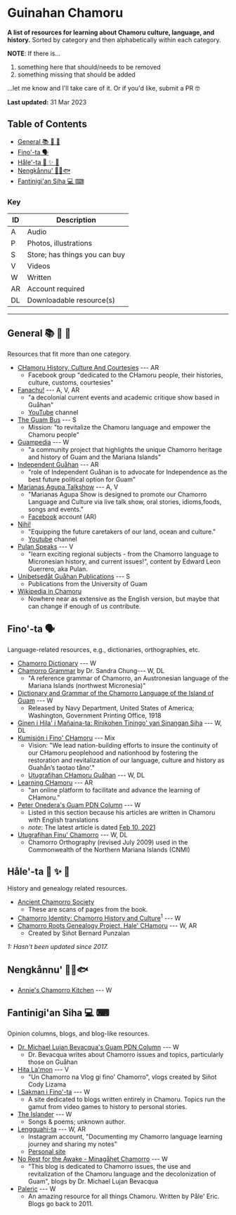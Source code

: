 # Guinahan Chamoru

**A list of resources for learning about Chamoru culture, language, and history.** Sorted by category and then alphabetically within each category.

**NOTE**: If there is...
1. something here that should/needs to be removed
2. something missing that should be added

...let me know and I'll take care of it. Or if you'd like, submit a PR 🤓

**Last updated:** 31 Mar 2023

<!-- omit in toc -->
## Table of Contents

- [General 📚 📖 📑](#general---)
- [Fino'-ta 🗣](#fino-ta-)
- [Håle'-ta 🌊 ✨ 🧬](#håle-ta---)
- [Nengkånnu' 🍚🥥🐟](#nengkånnu-)
- [Fantinigi'an Siha 💻 ⌨](#fantinigian-siha--)


### Key

| ID | Description |
| --- | --- |
| A | Audio |
| P | Photos, illustrations |
| S | Store; has things you can buy |
| V | Videos |
| W | Written |
| AR | Account required |
| DL | Downloadable resource(s) |

---

## General 📚 📖 📑

Resources that fit more than one category.

- [CHamoru History, Culture And Courtesies](https://www.facebook.com/groups/616633032124663) --- AR
  - Facebook group "dedicated to the CHamoru people, their histories, culture, customs, courtesies"
- [Fanachu!](https://www.patreon.com/fanachu/posts) --- A, V, AR
  - "a decolonial current events and academic critique show based in Guåhan"
  - [YouTube](https://www.youtube.com/channel/UCCKZ59_WJxTQeMp_kJA8ykA) channel
- [The Guam Bus](https://www.theguambus.com/) --- S
  - Mission: "to revitalize the Chamoru language and empower the Chamoru people"
- [Guampedia](https://www.guampedia.com/) --- W
  - "a community project that highlights the unique Chamorro heritage and history of Guam and the Mariana Islands"
- [Independent Guåhan](https://www.facebook.com/independentgu/) --- AR
  - "role of Independent Guåhan is to advocate for Independence as the best future political option for Guam"
- [Marianas Agupa Talkshow](https://www.youtube.com/user/glenabeck) --- A, V
  - "Marianas Agupa Show is designed to promote our Chamorro Language and Culture via live talk show, oral stories, idioms,foods, songs and events."
  - [Facebook](https://www.facebook.com/Marianas-Agupa-Show-278884342457682/) account (AR)
- [Nihi!](https://www.nihiguam.org/media)
  - "Equipping the future caretakers of our land, ocean and culture."
  - [Youtube](https://www.youtube.com/nihikids) channel
- [Pulan Speaks](https://www.youtube.com/channel/UCF2PEL18ghNHP_HcKMz8LBQ) --- V
  - "learn exciting regional subjects - from the Chamorro language to Micronesian history, and current issues!", content by Edward Leon Guerrero, aka Pulan.
- [Unibetsedåt Guåhan Publications](https://www.uog.edu/uogpress/publications/) --- S
  - Publications from the University of Guam
- [Wikipedia in Chamoru](https://ch.wikipedia.org/wiki/Fanhaluman)
  - Nowhere near as extensive as the English version, but maybe that can change if enough of us contribute.

## Fino'-ta 🗣

Language-related resources, e.g., dictionaries, orthographies, etc.

- [Chamorro Dictionary](http://www.chamoru.info/dictionary/) --- W
- [Chamorro Grammar](https://escholarship.org/uc/item/2sx7w4h5?) by Dr. Sandra Chung--- W, DL
  - "A reference grammar of Chamorro, an Austronesian language of the Mariana Islands (northwest Micronesia)"
- [Dictionary and Grammar of the Chamorro Language of the Island of Guam](http://chamorrobible.org/chamorro-dictionary1.htm) --- W
  - Released by Navy Department, United States of America; Washington, Government Printing Office, 1918
- [Ginen i Hila' i Mañaina-ta: Rinikohen Tiningo' yan Sinangan Siha](https://drive.google.com/file/d/1qPE80j1d4sH5MN912Dromkf6MhvA1OcR/view) --- W, DL
- [Kumisión i Fino' CHamoru](https://kumisionchamoru.guam.gov/) --- Mix
  - Vision: "We lead nation-building efforts to insure the continuity of our CHamoru peoplehood and nationhood by fostering the restoration and revitalization of our language, culture and history as Guahǻn’s taotao tåno’."
  - [Utugrafihan CHamoru Guåhan](https://kumisionchamoru.guam.gov/sites/default/files/utugrafihan_chamoru_guahan.pdf) --- W, DL
- [Learning CHamoru](https://learningchamoru.com/) --- AR
  - "an online platform to facilitate and advance the learning of CHamoru."
- [Peter Onedera's Guam PDN Column](https://www.guampdn.com/search/?q=onedera) --- W
  - Listed in this section because his articles are written in Chamoru with English translations
  - *note*: The latest article is dated [Feb 10, 2021](https://www.guampdn.com/opinion/ha-kontenuha-i-dinesrespetu-guini-na-s-kkan/article_3d1bdd33-e301-5182-b10f-dae7f75e04e7.html)
- [Utugrafihan Finu' Chamorro](https://people.ucsc.edu/~schung/Utugrafiha2010.pdf) --- W, DL
  - Chamorro Orthography (revised July 2009) used in the Commonwealth of the Northern Mariana Islands (CNMI)

## Håle'-ta 🌊 ✨ 🧬

History and genealogy related resources.

- [Ancient Chamorro Society](https://ancientchamorrosociety.weebly.com/)
  - These are scans of pages from the book.
- [Chamorro Identity: Chamorro History and Culture](https://chamorrohistory.blogspot.com/)<sup>1</sup> --- W
- [Chamorro Roots Genealogy Project, Hale' CHamoru](https://www.chamorroroots.com/v7/) --- W, AR
  - Created by Siñot Bernard Punzalan

*1: Hasn't been updated since 2017.*

## Nengkånnu' 🍚🥥🐟

- [Annie's Chamorro Kitchen](https://www.annieschamorrokitchen.com/chamorro-dishes/) --- W

## Fantinigi'an Siha 💻 ⌨

Opinion columns, blogs, and blog-like resources.

- [Dr. Michael Lujan Bevacqua's Guam PDN Column](https://www.guampdn.com/search/?q=Bevacqua) --- W
  - Dr. Bevacqua writes about Chamorro issues and topics, particularly those on Guåhan
- [Hita La'mon](https://www.youtube.com/channel/UC4Hab84fuJ6hwQFxTOKqItw) --- V
  - "Un Chamorro na Vlog gi fino' Chamorro", vlogs created by Siñot Cody Lizama
- [I Sakman i Fino'-ta](https://isakman.com/) --- W
  - A site dedicated to blogs written entirely in Chamoru. Topics run the gamut from video games to history to personal stories.
- [The Islander](https://chotdecamilo.blogspot.com/) --- W
  - Songs & poems; unknown author.
- [Lengguahi-ta](https://www.instagram.com/lengguahita/) --- W, AR
  - Instagram account, "Documenting my Chamorro language learning journey and sharing my notes"
  - [Personal site](https://lengguahita.wordpress.com/)
- [No Rest for the Awake - Minagåhet Chamorro](https://minagahet.blogspot.com/) --- W
  - "This blog is dedicated to Chamorro issues, the use and revitalization of the Chamoru language and the decolonization of Guam", blogs by Dr. Michael Lujan Bevacqua
- [Paleric](https://paleric.blogspot.com/) --- W
  - An amazing resource for all things Chamoru. Written by Påle' Eric. Blogs go back to 2011.

